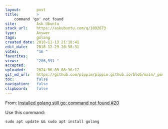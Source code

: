 ```yaml
---
layout:       post
title:        >
    command 'go' not found
site:         Ask Ubuntu
stack_url:    https://askubuntu.com/q/1092673
type:         Answer
tags:         golang
created_date: 2018-11-13 21:18:41
edit_date:    2018-12-29 20:58:31
votes:        "16 "
favorites:    
views:        "206,591 "
accepted:     
uploaded:     2024-06-09 08:36:17
git_md_url:   https://github.com/pippim/pippim.github.io/blob/main/_posts/2018/2018-11-13-command-_go_-not-found.md
toc:          false
navigation:   false
clipboard:    false
---
```


From: [Installed golang still go: command not found #20][1]

Use this command:

``` 
sudo apt update && sudo apt install golang
```


  [1]: https://github.com/tiagorlampert/CHAOS/issues/20
